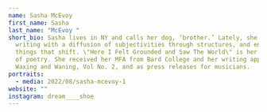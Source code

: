 ```yaml
---
name: Sasha McEvoy
first_name: Sasha
last_name: "McEvoy "
short_bio: Sasha lives in NY and calls her dog, ‘brother.’ Lately, she is
  writing with a diffusion of subjectivities through structures, and enjoying
  things that shift. \"Here I Felt Grounded and Saw The World\" is her first book
  of poetry. She received her MFA from Bard College and her writing appears in
  Waxing and Waning, Vol No. 2, and as press releases for musicians.
portraits:
  - media: 2022/08/sasha-mcevoy-1
website: ""
instagram: dream____shoe
---
```

